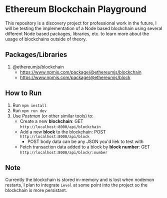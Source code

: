 # Ethereum Blockchain Playground

This repository is a discovery project for professional work in the future, I will be testing the implementation of a Node based blockchain using several different Node based packages, libraries, etc. to learn more about the usage of blockchains outside of theory.

## Packages/Libraries

1. @ethereumjs/blockchain
    - https://www.npmjs.com/package/@ethereumjs/blockchain
    - https://www.npmjs.com/package/@ethereumjs/block

## How to Run

1. Run `npm install`
2. Run `npm run dev`
3. Use _Postman_ (or other similar tools) to:
    - Create a new **blockchain**: GET `http://localhost:8000/api/blockchain`
    - Add a new **block** to the blockchain: POST `http://localhost:8000/api/block`
        - POST body data can be any JSON you'd liek to test with
    - Fetch transaction data added to a block by **block number**: GET `http://localhost:8000/api/block/:number`

## Note

Currently the blockchain is stored in-memory and is lost when nodemon restarts, I plan to integrate `Level` at some point into the project so the blockchain is more persistant.
